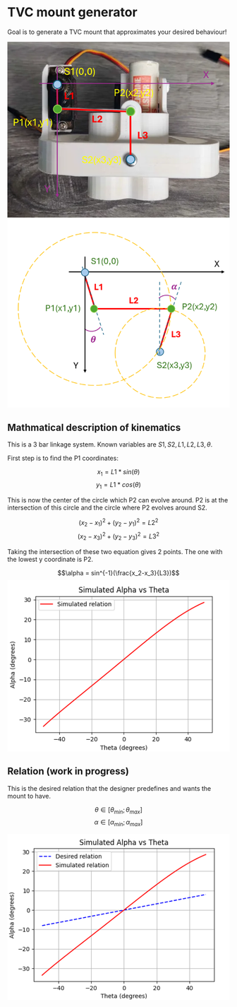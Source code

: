 # TVC mount generator

Goal is to generate a TVC mount that approximates your desired behaviour!

![alt text](media/mount.png)
![alt text](media/kinematics.PNG) 


## Mathmatical description of kinematics
This is a 3 bar linkage system. Known variables are $S1,S2,L1,L2,L3,\theta$.

First step is to find the P1 coordinates:

$$x_1 = L1*sin(\theta)$$
$$y_1 = L1*cos(\theta)$$

This is now the center of the circle which P2 can evolve around.
P2 is at the intersection of this circle and the circle where P2 evolves around S2.

$$(x_2-x_1)^2+(y_2-y_1)^2=L2^2$$
$$(x_2-x_3)^2+(y_2-y_3)^2=L3^2$$

Taking the intersection of these two equation gives 2 points. The one with the lowest y coordinate is P2.

$$\alpha = sin^{-1}(\frac{x_2-x_3}{L3})$$
![alt text](media/simulation.PNG)
## Relation (work in progress)
This is the desired relation that the designer predefines and wants the mount to have.

$$\theta\in[\theta_{min};\theta_{max}]$$
$$\alpha\in[\alpha_{min};\alpha_{max}]$$

![alt text](media/relation_example.png)